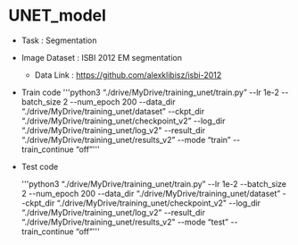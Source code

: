 # UNET_model
* Task : Segmentation
* Image Dataset : ISBI 2012 EM segmentation
  - Data Link : https://github.com/alexklibisz/isbi-2012
* Train code
  '''python3 “./drive/MyDrive/training_unet/train.py”
  --lr 1e-2 --batch_size 2 --num_epoch 200
  --data_dir “./drive/MyDrive/training_unet/dataset”
  --ckpt_dir “./drive/MyDrive/training_unet/checkpoint_v2”
  --log_dir “./drive/MyDrive/training_unet/log_v2"
  --result_dir “./drive/MyDrive/training_unet/results_v2”
  --mode “train”
  --train_continue “off”'''

* Test code
  
  '''python3 “./drive/MyDrive/training_unet/train.py”
  --lr 1e-2 --batch_size 2 --num_epoch 200
  --data_dir “./drive/MyDrive/training_unet/dataset”
  --ckpt_dir “./drive/MyDrive/training_unet/checkpoint_v2"
  --log_dir “./drive/MyDrive/training_unet/log_v2”
  --result_dir “./drive/MyDrive/training_unet/results_v2"
  --mode “test”
  --train_continue “off”'''
